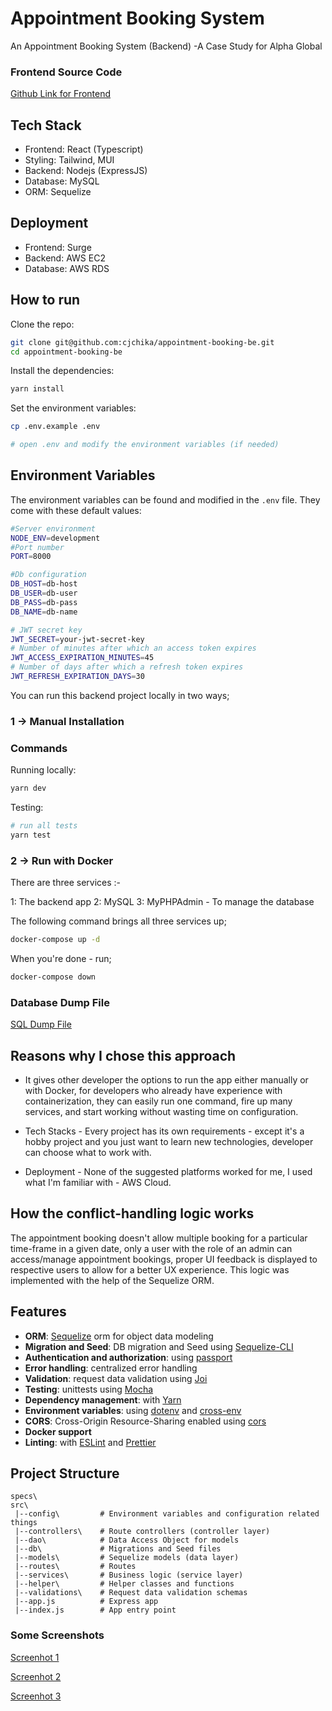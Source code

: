 # Appointment Booking System

An Appointment Booking System (Backend) -A  Case Study for Alpha Global

### Frontend Source Code
[Github Link for Frontend](https://github.com/cjchika/appointment-booking-fe)

## Tech Stack
- Frontend: React (Typescript)
- Styling: Tailwind, MUI
- Backend: Nodejs (ExpressJS)
- Database: MySQL
- ORM: Sequelize

## Deployment
- Frontend: Surge
- Backend: AWS EC2
- Database: AWS RDS

## How to run

Clone the repo:

```bash
git clone git@github.com:cjchika/appointment-booking-be.git
cd appointment-booking-be
```

Install the dependencies:

```bash
yarn install
```

Set the environment variables:

```bash
cp .env.example .env

# open .env and modify the environment variables (if needed)
```

## Environment Variables

The environment variables can be found and modified in the `.env` file. They come with these default values:

```bash
#Server environment
NODE_ENV=development
#Port number
PORT=8000

#Db configuration
DB_HOST=db-host
DB_USER=db-user
DB_PASS=db-pass
DB_NAME=db-name

# JWT secret key
JWT_SECRET=your-jwt-secret-key
# Number of minutes after which an access token expires
JWT_ACCESS_EXPIRATION_MINUTES=45
# Number of days after which a refresh token expires
JWT_REFRESH_EXPIRATION_DAYS=30

```

You can run this backend project locally in two ways;

### 1 -> Manual Installation

### Commands

Running locally:

```bash
yarn dev
```

Testing:

```bash
# run all tests
yarn test

```

### 2 -> Run with Docker

There are three services :-

1: The backend app
2: MySQL
3: MyPHPAdmin - To manage the database

The following command brings all three services up;

```bash
docker-compose up -d
```

When you're done - run;

```bash
docker-compose down
```

### Database Dump File
[SQL Dump File](https://github.com/cjchika/appointment-booking-be/blob/main/bookingdb.sql)

## Reasons why I chose this approach
- It gives other developer the options to run the app either manually or with Docker, for developers who already have experience with containerization, they can easily run one command, fire up many services, and start working without wasting time on configuration.

- Tech Stacks - Every project has its own requirements - except it's a hobby project and you just want to learn new technologies, developer can choose what to work with.

- Deployment - None of the suggested platforms worked for me, I used what I'm familiar with - AWS Cloud.

## How the conflict-handling logic works
The appointment booking doesn't allow multiple booking for a particular time-frame in a given date, only a user with the role of an admin can access/manage appointment bookings, proper UI feedback is displayed to respective users to allow for a better UX experience. This logic was implemented with the help of the Sequelize ORM.


## Features

- **ORM**: [Sequelize](https://sequelize.org/)  orm for object data modeling
- **Migration and Seed**: DB migration and Seed using [Sequelize-CLI](https://github.com/sequelize/cli)
- **Authentication and authorization**: using [passport](http://www.passportjs.org)
- **Error handling**: centralized error handling
- **Validation**: request data validation using [Joi](https://github.com/hapijs/joi)
- **Testing**: unittests using [Mocha](https://mochajs.org/)
- **Dependency management**: with [Yarn](https://yarnpkg.com)
- **Environment variables**: using [dotenv](https://github.com/motdotla/dotenv) and [cross-env](https://github.com/kentcdodds/cross-env#readme)
- **CORS**: Cross-Origin Resource-Sharing enabled using [cors](https://github.com/expressjs/cors)
- **Docker support**
- **Linting**: with [ESLint](https://eslint.org) and [Prettier](https://prettier.io)


## Project Structure

```
specs\
src\
 |--config\         # Environment variables and configuration related things
 |--controllers\    # Route controllers (controller layer)
 |--dao\            # Data Access Object for models
 |--db\             # Migrations and Seed files
 |--models\         # Sequelize models (data layer)
 |--routes\         # Routes
 |--services\       # Business logic (service layer)
 |--helper\         # Helper classes and functions
 |--validations\    # Request data validation schemas
 |--app.js          # Express app
 |--index.js        # App entry point
```

### Some Screenshots
[Screenhot 1](https://github.com/cjchika/appointment-booking-be/blob/main/src/screenshots/SC1.png)

[Screenhot 2](https://github.com/cjchika/appointment-booking-be/blob/main/src/screenshots/SC2.png)

[Screenhot 3](https://github.com/cjchika/appointment-booking-be/blob/main/src/screenshots/SC3.png)